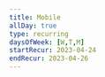 ```yaml
---
title: Mobile
allDay: true
type: recurring
daysOfWeek: [W,T,M]
startRecur: 2023-04-24
endRecur: 2023-04-26
---
```

